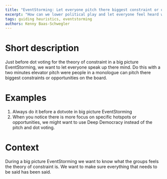 ```yaml
---
title: "EventStorming: Let everyone pitch there biggest constraint or opportunity"
excerpt: "How can we lower political play and let everyone feel heard with dotvoting in a big picture EventStorming?"
tags: guiding heuristics, eventstorming
authors: Kenny Baas-Schwegler
---
```


# Short description

Just before dot voting for the theory of constraint in a big picture EventStorming, we want to let everyone speak up there mind. Do this with a two minutes elevator pitch were people in a monologue can pitch there biggest constraints or opportunities on the board.

# Examples

1. Always do it before a dotvote in big picture EventStorming
2. When you notice there is more focus on specific hotspots or opportunities, we might want to use Deep Democracy instead of the pitch and dot voting.

# Context

During a big picture EventStorming we want to know what the groups feels the theory of constraint is. We want to make sure everything that needs to be said has been said. 